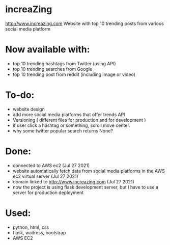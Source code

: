 # increaZing
http://www.increazing.com
Website with top 10 trending posts from various social media platform


# Now available with:
- top 10 trending hashtags from Twitter (using API)
- top 10 trending searches from Google 
- top 10 trending post from reddit (including image or video)
# To-do:
- website design
- add more social media platforms that offer trends API
- Versioning ( different files for production and for development )
- if user click a hashtag or something, scroll move center.
- why some twitter popular search returns None?

# Done:
- connected to AWS ec2 (Jul 27 2021)
- website automatically fetch data from social media platforms in the AWS ec2 virtual server (Jul 27 2021)
- domain linked to http://www.increazing.com (Jul 27 2021)
- now the project is using flask development server, but I have to use a server for production deployment 

# Used:
- python, html, css
- flask, waitress, bootstrap
- AWS EC2
